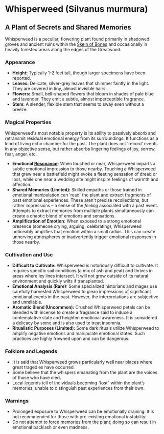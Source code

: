 # Whisperweed (Silvanus murmura)

## A Plant of Secrets and Shared Memories

Whisperweed is a peculiar, flowering plant found primarily in shadowed groves and ancient ruins within the [Skein of Bones](/geography/region/skein-of-bones.md) and occasionally in heavily forested areas along the edges of the Greatwood.

### Appearance

*   **Height:** Typically 1-2 feet tall, though larger specimens have been reported.
*   **Leaves:** Delicate, silver-grey leaves that shimmer faintly in the light. They are covered in tiny, almost invisible hairs.
*   **Flowers:** Small, bell-shaped flowers that bloom in shades of pale blue and lavender. They emit a subtle, almost imperceptible fragrance.
*   **Stem:** A slender, flexible stem that seems to sway even without a breeze.

### Magical Properties

Whisperweed's most notable property is its ability to passively absorb and retransmit residual emotional energy from its surroundings. It functions as a kind of living echo chamber for the past. The plant does not 'record' events in any objective sense, but rather absorbs lingering feelings of joy, sorrow, fear, anger, etc.

*   **Emotional [Resonance](/structure/mechanic/resonance.md):** When touched or near, Whisperweed imparts a subtle emotional impression to those nearby. Touching a Whisperweed that grew near a battlefield might evoke a fleeting sensation of dread or loss, while one near a wedding site might inspire feelings of warmth and affection.
*   **Shared Memories (Limited):** Skilled empaths or those trained in emotional manipulation can 'read' the plant and extract fragments of past emotional experiences. These aren't precise recollections, but rather impressions – a sense of the *feeling* associated with a past event.  Attempts to extract memories from multiple plants simultaneously can create a chaotic blend of emotions and sensations.
*   **Amplification of Emotion:** When exposed to a strong emotional presence (someone crying, arguing, celebrating), Whisperweed noticeably amplifies that emotion within a small radius. This can create unnerving atmospheres or inadvertently trigger emotional responses in those nearby.

### Cultivation and Use

*   **Difficult to Cultivate:** Whisperweed is notoriously difficult to cultivate. It requires specific soil conditions (a mix of ash and peat) and thrives in areas where ley lines intersect. It will not grow outside of its natural environment and quickly wilts if transplanted.
*   **Emotional Analysis (Rare):** Some specialized historians and mages use carefully harvested Whisperweed to glean impressions of significant emotional events in the past. However, the interpretations are subjective and unreliable.
*   **Aromatic Blend (Uncommon):** Crushed Whisperweed petals can be blended with incense to create a fragrance said to induce a contemplative state and heighten emotional awareness. It is considered a delicacy by some and is also used to treat insomnia.
*   **Ritualistic Purposes (Limited):** Some dark rituals utilize Whisperweed to amplify negative emotions and manipulate emotional states. Such practices are highly frowned upon and can be dangerous.

### Folklore and Legends

*   It is said that Whisperweed grows particularly well near places where great tragedies have occurred.
*   Some believe that the whispers emanating from the plant are the voices of those who have died.
*   Local legends tell of individuals becoming “lost” within the plant’s memories, unable to distinguish past experiences from their own.

### Warnings

*   Prolonged exposure to Whisperweed can be emotionally draining.  It is not recommended for those with pre-existing emotional instability.
*   Do not attempt to force memories from the plant; doing so can result in emotional backlash or even madness.
